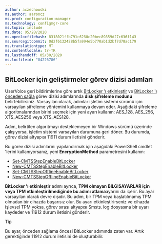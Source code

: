 ```yaml
---
author: aczechowski
ms.author: aaroncz
ms.prod: configuration-manager
ms.technology: configmgr-core
ms.topic: include
ms.date: 05/28/2020
ms.openlocfilehash: 8318021ffb791c6280c20bec89859d27c636f143
ms.sourcegitcommit: 0d2f6132428b5fa994e5b770ab1d2bf7d78ac179
ms.translationtype: MT
ms.contentlocale: tr-TR
ms.lasthandoff: 05/30/2020
ms.locfileid: "84226786"
---
```

## <a name="improvements-to-bitlocker-task-sequence-steps"></a><a name="bkmk_tsbitlocker"></a>BitLocker için geliştirmeler görev dizisi adımları

<!--6995601-->

UserVoice geri bildirimlerine göre artık [BitLocker 'ı etkinleştir](../../../../../osd/understand/task-sequence-steps.md#BKMK_EnableBitLocker) ve [BitLocker 'ı önceden sağla](../../../../../osd/understand/task-sequence-steps.md#BKMK_PreProvisionBitLocker) görev dizisi adımlarında **disk şifreleme modunu** belirtebilirsiniz. Varsayılan olarak, adımlar işletim sistemi sürümü için varsayılan şifreleme yöntemini kullanmaya devam eder. Aşağıdaki şifreleme algoritmalarından birini seçmek için yeni ayarı kullanın: AES_128, AES_256, XTS_AES256 veya XTS_AES128.

Adım, belirtilen algoritmayı desteklemeyen bir Windows sürümü üzerinde çalışıyorsa, işletim sistemi varsayılan durumuna geri döner. Bu durumda, görev dizisi altyapısı 11911 durum iletisini gönderir.

Bu görev dizisi adımlarını yapılandırmak için aşağıdaki PowerShell cmdlet 'lerini kullanıyorsanız, yeni **EncryptionMethod** parametresini kullanın:

- [Set-CMTSStepEnableBitLocker](https://docs.microsoft.com/powershell/module/configurationmanager/Set-CMTSStepEnableBitLocker?view=sccm-ps)
- [New-CMTSStepEnableBitLocker](https://docs.microsoft.com/powershell/module/configurationmanager/New-CMTSStepEnableBitLocker?view=sccm-ps)
- [Set-CMTSStepOfflineEnableBitLocker](https://docs.microsoft.com/powershell/module/configurationmanager/Set-CMTSStepOfflineEnableBitLocker?view=sccm-ps)
- [New-CMTSStepOfflineEnableBitLocker](https://docs.microsoft.com/powershell/module/configurationmanager/New-CMTSStepOfflineEnableBitLocker?view=sccm-ps)

**BitLocker 'ı etkinleştir** adımı ayrıca, **TPM olmayan BILGISAYARLAR için veya TPM etkinleştirilmediğinde bu adımı atlama**ayarını da içerir. Bu ayar varsayılan olarak devre dışıdır. Bu adım, bir TPM veya başlatılmamış TPM olmadan bir cihazda başarısız olur. Bu ayarı etkinleştirirseniz ve cihazda işlevsel TPM yoksa, görev sırası altyapısı Smsts. log dosyasına bir uyarı kaydeder ve 11912 durum iletisini gönderir.

> [!TIP]
> Bu ayar, önceden sağlama öncesi BitLocker adımında zaten var. Artık gerektiğinde 11912 durum iletisini de oluşturabilir.
